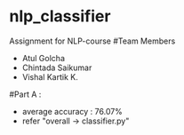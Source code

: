 # nlp_classifier
Assignment for NLP-course
#Team Members
* Atul Golcha
* Chintada Saikumar
* Vishal Kartik K.

#Part A :
* average accuracy : 76.07%  
* refer "overall -> classifier.py"
